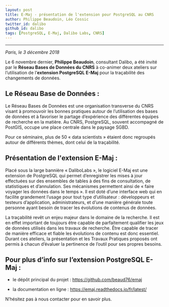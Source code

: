 ```yaml
---
layout: post
title: E-Maj - présentation de l'extension pour PostgreSQL au CNRS
author: Philippe Beaudoin, Léo Cossic
twitter_id: dalibo
github_id: dalibo
tags: [PostgreSQL, E-Maj, Dalibo Labs, CNRS]
---
```


---

*Paris, le 3 décembre 2018*

Le 6 novembre dernier, **Philippe Beaudoin**, consultant Dalibo, a été invité par le **Réseau Bases de Données du CNRS** à co-animer deux ateliers sur l’utilisation de l’**extension PostgreSQL E-Maj** pour la traçabilité des changements de données.

<!--MORE-->

## Le Réseau Base de Données :
Le Réseau Bases de Données est une organisation transverse du CNRS visant à promouvoir les bonnes pratiques autour de l’utilisation des bases de données et à favoriser le partage d’expérience des différentes équipes de recherche en la matière. Au CNRS, PostgreSQL, souvent accompagné de PostGIS, occupe une place centrale dans le paysage SGBD.

Pour ce séminaire, plus de 50 « data scientists » étaient donc regroupés autour de différents thèmes, dont celui de la traçabilité.

## Présentation de l'extension E-Maj :
Placé sous la large bannière « DaliboLabs », le logiciel E-Maj est une extension de PostgreSQL qui permet d’enregistrer les mises à jour effectuées sur des ensembles de tables à des fins de consultation, de statistiques et d’annulation. Ses mécanismes permettent ainsi de « faire voyager les données dans le temps ». Il est doté d’une interface web qui en facilite grandement l’usage pour tout type d’utilisateur : développeurs et testeurs d’application, administrateurs, et d’une manière générale toute personne ayant besoin de tracer les évolutions de contenus de données.

La traçabilité revêt un enjeu majeur dans le domaine de la recherche. Il est en effet important de toujours être capable de parfaitement qualifier les jeux de données utilisés dans les travaux de recherche. Être capable de tracer de manière efficace et fiable les évolutions de contenu est donc essentiel. Durant ces ateliers, la présentation et les Travaux Pratiques proposés ont permis à chacun d’évaluer la pertinence de l’outil pour ses propres besoins.


## Pour plus d’info sur l’extension PostgreSQL E-Maj :

- le dépôt principal du projet : https://github.com/beaud76/emaj

- la documentation en ligne : https://emaj.readthedocs.io/fr/latest/

N’hésitez pas à nous contacter pour en savoir plus.
